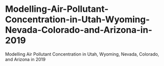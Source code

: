 # Modelling-Air-Pollutant-Concentration-in-Utah-Wyoming-Nevada-Colorado-and-Arizona-in-2019
Modelling Air Pollutant Concentration in Utah, Wyoming, Nevada, Colorado, and Arizona in 2019
